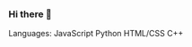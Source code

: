 ### Hi there 👋

Languages:
JavaScript
Python
HTML/CSS
C++
<!--
**OpposingFork/OpposingFork** is a ✨ _special_ ✨ repository because its `README.md` (this file) appears on your GitHub profile.
-->
